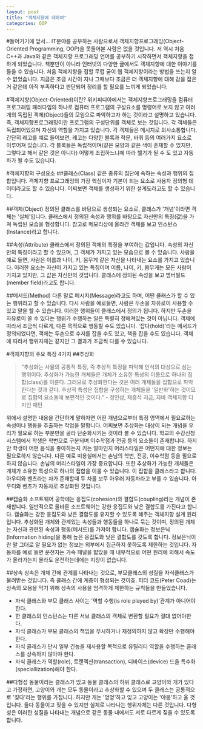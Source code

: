 ```yaml
---
layout: post
title: "객체지향에 대하여"
categories: OOP
---
```


#들어가기에 앞서...
IT분야를 공부하는 사람으로서 객체지향프로그래밍(Object-Oriented Programming, OOP)을 못들어본 사람은 없을 것입니다. 저 역시 처음 C++과 Java와 같은 객체지향 프로그래밍 언어를 공부하기 시작하면서 객체지향을 접하게 되었습니다. 책뿐만이 아니라 인터넷의 다양한 글에서도 객체지향에 대한 이야기를 들을 수 있습니다. 처음 객체지향을 접할 무렵 굳이 웹 객체지향이라는 방법을 쓰는지 알 수 없었습니다. 지금은 조금 시간이 지나 그때보다 조금은 더 객체지향에 대해 감을 잡은 거 같은데 아직 부족하다고 판단되어 정리를 할 필요를 느끼게 되었습니다.

#객체지향(Object-Oriented)이란?
위키피디아에서는 객체지향프로그래밍을 컴퓨터프로그래밍 패러다임의 하나로 컴퓨터 프로그램의 구성요소를 명령어로 보지 않고 여러개의 독립된 객체(Object)들의 모임으로 파악하고자 하는 것이라고 설명하고 있습니다. 즉, 객체지향프로그래밍이란 프로그램의 구성단위를 객체로 보는 것입니다. 각 객체들은 독립되어있으며 자신의 역할을 가지고 있습니다. 각 객체들은 메시지로 의사소통합니다. 간단히 레고를 예로 들어보면, 레고는 다양한 블록과 착문, 바퀴 등의 여러가지 요소로 이루어져 있습니다. 각 블록들은 독립적이며(같은 모양과 같은 색이 존재할 수 있지만, 그렇다고 해서 같은 것은 아니다) 어떻게 조립하느냐에 따라 헬기가 될 수 도 있고 자동차가 될 수도 있습니다.

#객체지향의 구성요소
##클래스(Class)
같은 종류의 집단에 속하는 속성과 행위의 집합입니다. 객체지향 프로그래밍의 가장 핵심이자 기본이 되는 요소로 사용자 정의형 데이터라고도 할 수 있습니다. 어찌보면 객체를 생성하기 위한 설계도라고도 할 수 있습니다.

##객체(Object)
정의된 클래스를 바탕으로 생성되는 요소로, 클래스가 '개념'이라면 객체는 '실체'입니다. 클래스에서 정의된 속성과 행위를 바탕으로 자신만의 특징(값)을 가져 독립된 모습을 형성합니다. 참고로 메모리상에 올라간 객체를 보고 인스턴스(Instance)라고 합니다.

##속성(Attribute)
클래스에서 정의된 객체의 특징을 부여하는 값입니다. 속성의 자신만의 특징이라고 할 수 있으며, 그 객체가 가지고 있는 모습으로 볼 수 있습니다. 사람을 예로 들면, 사람은 이름과 나이, 키, 몸무게 같은 자신을 나타내는 요소를 가지고 있습니다. 이러한 요소는 자신이 가지고 있는 특징이며 이름, 나이, 키, 몸무게는 모든 사람이 가지고 있지만, 그 값은 자신만의 것입니다. 클래스에 정의된 속성을 보고 멤버필드(member field)라고도 합니다. 

##메서드(Method)
다른 말로 메시지(Message)라고도 하며, 어떤 클래스가 할 수 있는 행위라고 할 수 있습니다. 다시 사람을 예로들면, 사람은 두손을 자유로이 사용할 수 있고 말을 할 수 있습니다. 이러한 행위들이 클래스에서 정의가 됩니다. 하지만 두손을 자유로이 쓸 수 있다는 행위가 수행하는 일은 특별히 정해져있는 것이 아닙니다. 객체에 따라서 조금씩 다르게, 다른 목적으로 행동할 수도 있습니다. '잡다(hold)'라는 메서드가 정의되었다면, 객체는 두손으로 수저를 잡을 수도 있고, 책을 잡을 수도 있습니다. 객체에 따라서 행위자체는 같지만 그 결과가 조금씩 다를 수 있습니다. 

#객체지향의 주요 특징 4가지
##추상화
>"추상화는 사물의 공통적 특징, 즉 추상적 특징을 파악해 인식의 대상으로 삼는 행위이다. 추상화가 가능한 개체들은 개체가 소유한 특성의 이름으로 하나의 집합(class)를 이룬다. 그러므로 추상화한다는 것은 여러 개체들을 집합으로 파악한다는 것과 같다. 추상적 특성은 집합을 구성하는 개체들을 '일반화'하는 것이므로 집합의 요소돌에 보편적인 것이다."   - 정인상, 채흥석 지금, 자바 객체지향 디자인 패턴

위에서 설명한 내용을 간단하게 말하자면 어떤 개념으로부터 특정 영역에서 필요로하는 속성이나 행동을 추출하는 작업을 말합니다. 어찌보면 추상화는 대상이 되는 개념을 우리가 필요로 하는 부분만을 골라 단순화시키는 것이라 볼 수 있습니다. 학교의 수강신청시스템에서 학생은 학번으로 구분되며 이수학점과 전공 등의 요소들이 존재합니다. 하지만 학생이 어떤 음식을 좋아하는지 키는 얼마인지 머리스타일은 어떤지에 대한 정보는 필요로하지 않습니다. 다른 예로 미용실에서는 손님의 학번, 전공, 이수학점 등을 필요로하지 않습니다. 손님의 머리스타일이 가장 중요합니다.
또한 추상화가 가능한 개체들은 개체가 소유한 특성으로 하나의 집합을 이룰 수 있습니다. 이 집합을 클래스라고 합니다. 아우디와 벤츠라는 차가 존재할때 두 차를 보무 아우러 자동차라고 부를 수 있습니다. 아우디와 벤츠가 자동차로 추상화된 것입니다.

##캡슐화
소프트웨어 공학에는 응집도(cohesion)와 결합도(coupling)라는 개념이 존재합니다. 일반적으로 올바른 소프트웨어는 강한 응집도와 낮은 결합도를 가진다고 합니다. 캠슐화는 강한 응집도와 낮은 결합도를 유지할 수 있도록 해주는 객체지향 설계 원리입니다. 추상화된 개체와 관계있는 속성들과 행동들을 하나로 묶는 것이며, 정의된 개체는 자신과 관련된 속성과 행동(메서드)를 가져야 합니다.
캡슐화는 정보은닉(Information hiding)을 통해 높은 응집도와 낮은 결합도를 갖도록 합니다. 정보은닉이란 말 그대로 알 필요가 없는 정보는 외부에서 집근하지 못하도록 제한하는 것입니다. 자동차를 예로 들면 운전자는 가속 패널을 밟았을 때 내부적으로 어떤 원리에 의해서 속도가 올라가는지 몰라도 운전하는데에는 지장이 없습니다.

##상속
상속은 개체 간에 관계를 나타내는 것으로, 부모클래스의 성질을 자식클래스가 물려받는 것입니다. 즉 클래스 간에 계층이 형성되는 것이죠. 피터 코드(Peter Coad)는 상속의 오용을 막기 위해 상속의 사용을 엄격하게 제한하는 규칙들을 만들었습니다.
 - 자식 클래스와 부모 클래스 사이는 '역할 수행(is role played by)'관계가 아니어야 한다.
 - 한 클래스의 인스턴스는 다른 서브 클래스의 객체로 변환할 필요가 절대 없어야한다.
 - 자식 클래스가 부모 클래스의 책임을 무시하거나 재정의하지 않고 확장만 수행해야 한다.
 - 자식 클래스가 단시 일부 긴능을 재사용할 목적으로 유틸리티 역할을 수행하는 클래스를 상속하지 않아야 한다.
 - 자식 클래스가 역할(role), 트랜젝션(transaction), 디바이스(device) 드을 특수화(speciallization)해야 한다.
 
##다형성
동물이라는 클래스가 있고 동물 클래스의 하위 클래스로 고양이와 개가 있다고 가정하면, 고양이와 개는 모두 동물이라고 추상화할 수 있으며 두 클래스는 공통적으로 '짖다'라는 행위를 가집니다. 하지만 개는 '멍멍'하고 잊고 고양이는 '야옹'하고 울 것입니다. 둘다 동물이고 짖을 수 있지만 실체로 나타나는 행위자체는 다른 것입니다. 다형성은 이러한 성질을 나타내는 개념으로 같은 동물 내에서도 서로 다르게 짖을 수 있도록 합니다. 
